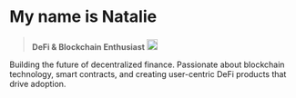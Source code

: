 # My name is Natalie
>
> <div align="left">
>   <strong>DeFi & Blockchain Enthusiast</strong>
>   <img src="https://raw.githubusercontent.com/danielcranney/readme-generator/main/public/icons/skills/ethereum-colored.svg" height="19" alt="ethereum logo" style="margin-top: 4px;" />
> </div>

Building the future of decentralized finance. Passionate about blockchain technology, smart contracts, and creating user-centric DeFi products that drive adoption.



